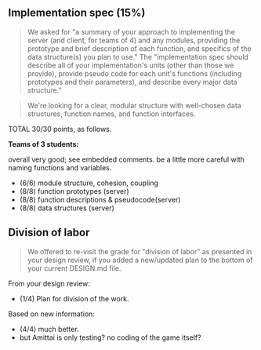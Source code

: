 ## Implementation spec (15%)

> We asked for "a summary of your approach to implementing the server (and client, for teams of 4) and any modules, providing the prototype and brief description of each function, and specifics of the data structure(s) you plan to use."
> The "implementation spec should describe all of your implementation's units (other than those we provide), provide pseudo code for each unit's functions (including prototypes and their parameters), and describe every major data structure."

> We're looking for a clear, modular structure with well-chosen data structures, function names, and function interfaces.

TOTAL 30/30 points, as follows.

**Teams of 3 students:**

overall very good; see embedded comments.
be a little more careful with naming functions and variables.

  * (6/6) module structure, cohesion, coupling
  * (8/8) function prototypes (server)
  * (8/8) function descriptions & pseudocode(server)
  * (8/8) data structures (server)

## Division of labor

> We offered to re-visit the grade for "division of labor" 
> as presented in your design review, if you added a new/updated plan
> to the bottom of your current DESIGN.md file.

From your design review:

* (1/4) Plan for division of the work.

Based on new information:

* (4/4) much better.
* but Amittai is only testing? no coding of the game itself?